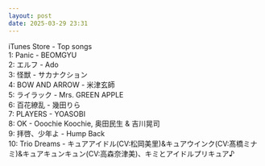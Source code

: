```yaml
---
layout: post
date: 2025-03-29 23:31
---
```


iTunes Store - Top songs<br />
1: Panic - BEOMGYU<br />
2: エルフ - Ado<br />
3: 怪獣 - サカナクション<br />
4: BOW AND ARROW - 米津玄師<br />
5: ライラック - Mrs. GREEN APPLE<br />
6: 百花繚乱 - 幾田りら<br />
7: PLAYERS - YOASOBI<br />
8: OK - Ooochie Koochie, 奥田民生 & 吉川晃司<br />
9: 拝啓、少年よ - Hump Back<br />
10: Trio Dreams - キュアアイドル(CV:松岡美里)&キュアウインク(CV:髙橋ミナミ)&キュアキュンキュン(CV:高森奈津美)、キミとアイドルプリキュア♪<br />
